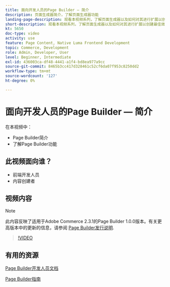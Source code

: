 ```yaml
---
title: 面向开发人员的Page Builder — 简介
description: 页面生成器简介，了解页面生成器功能
landing-page-description: 观看本视频系列，了解页面生成器以及如何对其进行扩展以创建最佳效果 [!DNL Commerce] 店面体验。
short-description: 观看本视频系列，了解页面生成器以及如何对其进行扩展以创建最佳效果 [!DNL Commerce] 店面体验。
kt: 5650
doc-type: video
activity: use
feature: Page Content, Native Luma Frontend Development
topic: Commerce, Development
role: Admin, Developer, User
level: Beginner, Intermediate
exl-id: 436003ca-df48-4441-a1f4-bd8ea977a9cc
source-git-commit: 8465b3cc417d328461c52cf6da07f953c8250dd2
workflow-type: tm+mt
source-wordcount: '127'
ht-degree: 0%

---
```


# 面向开发人员的Page Builder — 简介

在本视频中：

- Page Builder简介
- 了解Page Builder功能

## 此视频面向谁？

- 前端开发人员
- 内容创建者

## 视频内容

>[!NOTE]
>
>此内容反映了适用于Adobe Commerce 2.3.1的Page Builder 1.0.0版本。有关更高版本中的更新的信息，请参阅 [Page Builder发行说明](https://experienceleague.adobe.com/docs/commerce-admin/page-builder/release-notes.html).

>[!VIDEO](https://video.tv.adobe.com/v/35709?quality=12&learn=on)

## 有用的资源

[Page Builder开发人员文档](https://developer.adobe.com/commerce/frontend-core/page-builder/)

[Page Builder指南](https://experienceleague.adobe.com/docs/commerce-admin/page-builder/introduction.html)
